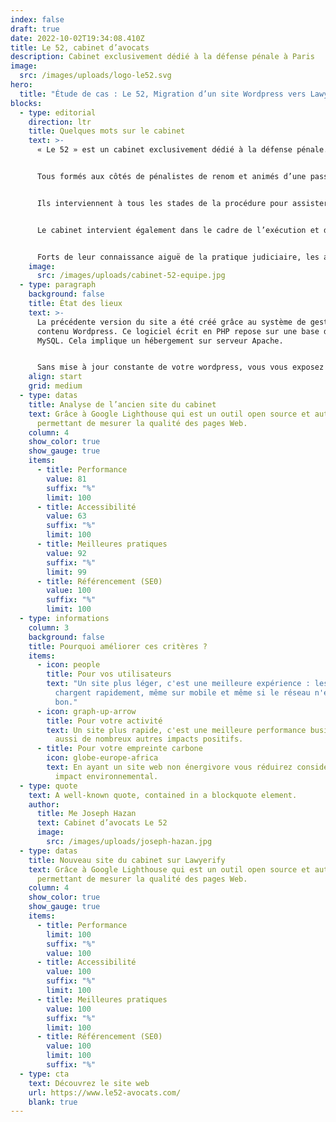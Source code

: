 ```yaml
---
index: false
draft: true
date: 2022-10-02T19:34:08.410Z
title: Le 52, cabinet d’avocats
description: Cabinet exclusivement dédié à la défense pénale à Paris
image:
  src: /images/uploads/logo-le52.svg
hero:
  title: "Étude de cas : Le 52, Migration d’un site Wordpress vers Lawyerify"
blocks:
  - type: editorial
    direction: ltr
    title: Quelques mots sur le cabinet
    text: >-
      « Le 52 » est un cabinet exclusivement dédié à la défense pénale.


      Tous formés aux côtés de pénalistes de renom et animés d’une passion commune pour la défense, Morgane Le Hir, Joseph Hazan, Sophie Rey-Gascon et Margot Pugliese, ont souhaité fonder une structure qui se consacre quotidiennement à tous les domaines du droit pénal : droit pénal général, droit pénal des affaires, droit pénal fiscal, droit pénal international, droit pénal de l’environnement, droit de la presse.


      Ils interviennent à tous les stades de la procédure pour assister mis en cause et victimes : en garde-à-vue, au cours de l’instruction, devant le Tribunal correctionnel et la Cour d’assises.


      Le cabinet intervient également dans le cadre de l’exécution et de l’aménagement de la peine et se consacre à la défense des droits des détenus ; à ce titre, les avocats du cabinet saisissent régulièrement le Contrôleur général des lieux de privation de liberté et le Défenseur des droits.


      Forts de leur connaissance aiguë de la pratique judiciaire, les avocats du cabinet mettent au service de leurs clients leur expertise commune, et leur assurent une disponibilité totale ainsi qu’une grande réactivité dans le suivi de leurs dossiers.
    image:
      src: /images/uploads/cabinet-52-equipe.jpg
  - type: paragraph
    background: false
    title: État des lieux
    text: >-
      La précédente version du site a été créé grâce au système de gestion de
      contenu Wordpress. Ce logiciel écrit en PHP repose sur une base de données
      MySQL. Cela implique un hébergement sur serveur Apache.


      Sans mise à jour constante de votre wordpress, vous vous exposez grandement au hacking de votre site web.
    align: start
    grid: medium
  - type: datas
    title: Analyse de l’ancien site du cabinet
    text: Grâce à Google Lighthouse qui est un outil open source et automatisé
      permettant de mesurer la qualité des pages Web.
    column: 4
    show_color: true
    show_gauge: true
    items:
      - title: Performance
        value: 81
        suffix: "%"
        limit: 100
      - title: Accessibilité
        value: 63
        suffix: "%"
        limit: 100
      - title: Meilleures pratiques
        value: 92
        suffix: "%"
        limit: 99
      - title: Référencement (SE0)
        value: 100
        suffix: "%"
        limit: 100
  - type: informations
    column: 3
    background: false
    title: Pourquoi améliorer ces critères ?
    items:
      - icon: people
        title: Pour vos utilisateurs
        text: "Un site plus léger, c'est une meilleure expérience : les pages se
          chargent rapidement, même sur mobile et même si le réseau n'est pas très
          bon."
      - icon: graph-up-arrow
        title: Pour votre activité
        text: Un site plus rapide, c'est une meilleure performance business. Cela a
          aussi de nombreux autres impacts positifs.
      - title: Pour votre empreinte carbone
        icon: globe-europe-africa
        text: En ayant un site web non énergivore vous réduirez considérablement votre
          impact environnemental.
  - type: quote
    text: A well-known quote, contained in a blockquote element.
    author:
      title: Me Joseph Hazan
      text: Cabinet d’avocats Le 52
      image:
        src: /images/uploads/joseph-hazan.jpg
  - type: datas
    title: Nouveau site du cabinet sur Lawyerify
    text: Grâce à Google Lighthouse qui est un outil open source et automatisé
      permettant de mesurer la qualité des pages Web.
    column: 4
    show_color: true
    show_gauge: true
    items:
      - title: Performance
        limit: 100
        suffix: "%"
        value: 100
      - title: Accessibilité
        value: 100
        suffix: "%"
        limit: 100
      - title: Meilleures pratiques
        value: 100
        suffix: "%"
        limit: 100
      - title: Référencement (SE0)
        value: 100
        limit: 100
        suffix: "%"
  - type: cta
    text: Découvrez le site web
    url: https://www.le52-avocats.com/
    blank: true
---
```

